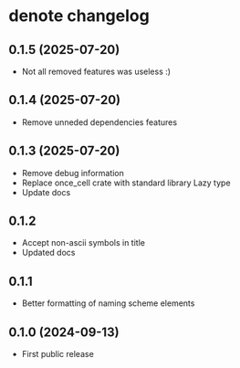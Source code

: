 # denote changelog

## 0.1.5 (2025-07-20)

- Not all removed features was useless :)

## 0.1.4 (2025-07-20)

- Remove unneded dependencies features

## 0.1.3 (2025-07-20)

- Remove debug information
- Replace once_cell crate with standard library Lazy type
- Update docs

## 0.1.2

- Accept non-ascii symbols in title
- Updated docs

## 0.1.1

- Better formatting of naming scheme elements

## 0.1.0 (2024-09-13)

- First public release
